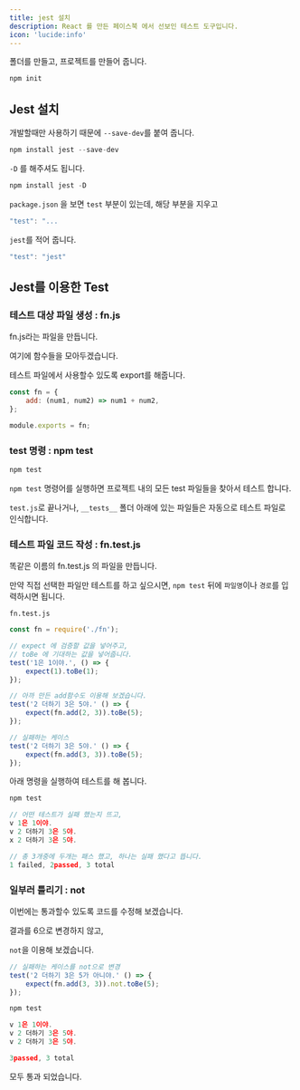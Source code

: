 ```yaml
---
title: jest 설치
description: React 를 만든 페이스북 에서 선보인 테스트 도구입니다.
icon: 'lucide:info'
---
```


폴더를 만들고, 프로젝트를 만들어 줍니다.

```javascript
npm init
```

## Jest 설치
개발할때만 사용하기 때문에 `--save-dev`를 붙여 줍니다.

```javascript
npm install jest --save-dev
```

`-D` 를 해주셔도 됩니다.
```javascript
npm install jest -D
```

`package.json` 을 보면 `test` 부분이 있는데, 해당 부분을 지우고
```javascript
"test": "...
```
`jest`를 적어 줍니다.
```javascript
"test": "jest"
```

## Jest를 이용한 Test

### 테스트 대상 파일 생성 : fn.js

fn.js라는 파일을 만듭니다.

여기에 함수들을 모아두겠습니다.

테스트 파일에서 사용할수 있도록 export를 해줍니다.
```javascript
const fn = {
    add: (num1, num2) => num1 + num2,
};

module.exports = fn;
```

### test 명령 : npm test

```javascript
npm test
```

`npm test` 명령어를 실행하면 프로젝트 내의 모든 test 파일들을 찾아서 테스트 합니다.

`test.js`로 끝나거나, `__tests__` 폴더 아래에 있는 파일들은 자동으로 테스트 파일로 인식합니다.

### 테스트 파일 코드 작성 : fn.test.js

똑같은 이름의 fn.test.js 의 파일을 만듭니다.

만약 직접 선택한 파일만 테스트를 하고 싶으시면, `npm test` 뒤에 `파일명`이나 `경로`를 입력하시면 됩니다.

`fn.test.js`
```javascript
const fn = require('./fn');

// expect 에 검증할 값을 넣어주고,
// toBe 에 기대하는 값을 넣어줍니다. 
test('1은 1이야.', () => {
    expect(1).toBe(1);
});

// 아까 만든 add함수도 이용해 보겠습니다.
test('2 더하기 3은 5야.' () => {
    expect(fn.add(2, 3)).toBe(5);
});

// 실패하는 케이스
test('2 더하기 3은 5야.' () => {
    expect(fn.add(3, 3)).toBe(5);
});
```

아래 명령을 실행하여 테스트를 해 봅니다.

```javascript
npm test

// 어떤 테스트가 실패 했는지 뜨고,
v 1은 1이야.
v 2 더하기 3은 5야.
x 2 더하기 3은 5야.

// 총 3개중에 두개는 패스 했고, 하나는 실패 했다고 뜹니다.
1 failed, 2passed, 3 total
```

### 일부러 틀리기 : not

이번에는 통과할수 있도록 코드를 수정해 보겠습니다.

결과를 6으로 변경하지 않고,

`not`을 이용해 보겠습니다.

```javascript
// 실패하는 케이스를 not으로 변경
test('2 더하기 3은 5가 아니야.' () => {
    expect(fn.add(3, 3)).not.toBe(5);
});
```

```javascript
npm test

v 1은 1이야.
v 2 더하기 3은 5야.
v 2 더하기 3은 5야.

3passed, 3 total
```

모두 통과 되었습니다.